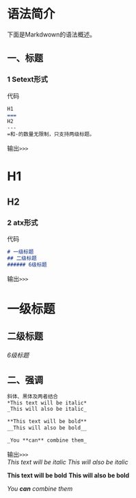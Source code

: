 语法简介
=============================

下面是Markdwown的语法概述。  
## 一、标题  
### 1 Setext形式  
代码  
```markdown
H1
===
H2
---
=和-的数量无限制，只支持两级标题。
```  
输出`>>>`  

H1
===
H2
---
### 2 atx形式  
代码  
```markdown  
# 一级标题
## 二级标题
###### 6级标题
```  
输出`>>>`    
# 一级标题  
## 二级标题  
###### 6级标题  


## 二、强调  
```markdown
斜体、黑体及两者结合
*This text will be italic*
_This will also be italic_

**This text will be bold**
__This will also be bold__

_You **can** combine them_
```  
输出`>>>`  
*This text will be italic*
_This will also be italic_

**This text will be bold**
__This will also be bold__

_You **can** combine them_

